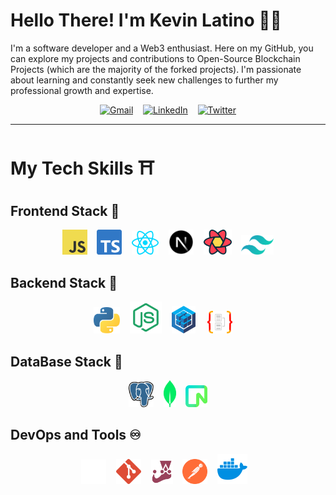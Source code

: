  # Hello There! I'm Kevin Latino 👋🏽

I'm a software developer and a Web3 enthusiast. Here on my GitHub, you can explore my projects and contributions to Open-Source Blockchain Projects (which are the majority of the forked projects). I'm passionate about learning and constantly seek new challenges to further my professional growth and expertise.

<div align="center">
 
 [![Gmail](https://img.shields.io/badge/Gmail-D14836?style=for-the-badge&logo=gmail&logoColor=white)](mailto:latinokevin9@gmail.com)&nbsp;&nbsp;&nbsp;
 [![LinkedIn](https://img.shields.io/badge/linkedin-%230077B5.svg?style=for-the-badge&logo=linkedin&logoColor=white)](https://www.linkedin.com/in/kevinlatino/)&nbsp;&nbsp;&nbsp;
 [![Twitter](https://img.shields.io/badge/Twitter-%231DA1F2.svg?style=for-the-badge&logo=Twitter&logoColor=white)](https://twitter.com/kevlatino_)
 
</div>

---

 # My Tech Skills ⛩️

  ## Frontend Stack 🎨
 
<div align="center">

<img src="./Tech-Images/javascript.svg" width="40"/>&nbsp;&nbsp;&nbsp;
<img src="./Tech-Images/typescript.svg" width="40"/>&nbsp;&nbsp;&nbsp;
<img src="./Tech-Images/react.svg" width="43"/>&nbsp;&nbsp;&nbsp;
<img src="./Tech-Images/nextjs_icon_dark.svg" width="40"/>&nbsp;&nbsp;&nbsp;
<img src="./Tech-Images/reactquery.svg" width="45"/>&nbsp;&nbsp;&nbsp;
<img src="./Tech-Images/tailwindcss.svg" width="52"/>

</div>


  ## Backend Stack 🧬

<div align="center">
    <img src="./Tech-Images/python.svg"  width="42"/>&nbsp;&nbsp;&nbsp;
   <img src="./Tech-Images/node-js.svg"  width="51"/>&nbsp;&nbsp;&nbsp;
   <img src="./Tech-Images/sequelize.svg" width="38"/> &nbsp;&nbsp;&nbsp;
   <img src="./Tech-Images/typeorm.svg" width="40"/> &nbsp;&nbsp;&nbsp;
</div>



  ## DataBase Stack 🔑


  <div align="center" ">
    
  <img src="./Tech-Images/postgresql.svg"  width="40"/>&nbsp;&nbsp;&nbsp;
  <img src="./Tech-Images/mongodb.svg"  width="20"/>&nbsp;&nbsp;&nbsp;
  <img src="./Tech-Images/neon.svg"  width="35"/>

  </div>

  ## DevOps and Tools ♾️

<div align="center">
  
  <img src="./Tech-Images/github-dark.svg" width="40"/>&nbsp;&nbsp;&nbsp;
  <img src="./Tech-Images/git.svg" width="40"/>&nbsp;&nbsp;&nbsp;
  <img src="./Tech-Images/jest.svg" width="35"/>&nbsp;&nbsp;&nbsp;
  <img src="./Tech-Images/postman.svg" width="40"/>&nbsp;&nbsp;&nbsp;
  <img src="./Tech-Images/docker.svg" width="48"/>&nbsp;&nbsp;&nbsp;  
</div>
